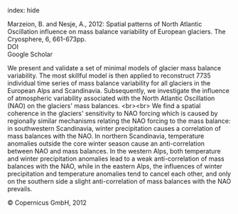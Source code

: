 index: hide

<div class="Citation">

  <div class="Citation-body">
    <div class="Citation-text">Marzeion, B.  and Nesje, A., 2012: Spatial patterns of North Atlantic Oscillation influence on mass balance variability of European glaciers. <span class="Article-journal">The Cryosphere, </span><span class="Article-volume">6, </span>661-673pp.</div>
    <div class="Citation-links">
      <div class="CitationLink" data-href="https://doi.org/10.5194/tc-6-661-2012">
        <div class="CitationLink-icon CitationLink-Doi"></div>
        <div class="CitationLink-text">DOI</div>
      </div>
      <div class="CitationLink" data-href="https://scholar.google.com/scholar?q=10.5194/tc-6-661-2012">
        <div class="CitationLink-icon CitationLink-Scholar"></div>
        <div class="CitationLink-text">Google Scholar</div>
      </div>
    </div>
  </div>
</div>

We present and validate a set of minimal models of glacier mass balance variability. The most skillful model is then applied to reconstruct 7735 individual time series of mass balance variability for all glaciers in the European Alps and Scandinavia. Subsequently, we investigate the influence of atmospheric variability associated with the North Atlantic Oscillation (NAO) on the glaciers' mass balances. &lt;br&gt;&lt;br&gt; We find a spatial coherence in the glaciers' sensitivity to NAO forcing which is caused by regionally similar mechanisms relating the NAO forcing to the mass balance: in southwestern Scandinavia, winter precipitation causes a correlation of mass balances with the NAO. In northern Scandinavia, temperature anomalies outside the core winter season cause an anti-correlation between NAO and mass balances. In the western Alps, both temperature and winter precipitation anomalies lead to a weak anti-correlation of mass balances with the NAO, while in the eastern Alps, the influences of winter precipitation and temperature anomalies tend to cancel each other, and only on the southern side a slight anti-correlation of mass balances with the NAO prevails.

<div class="Citation-copy">
&copy; Copernicus GmbH, 2012
</div>